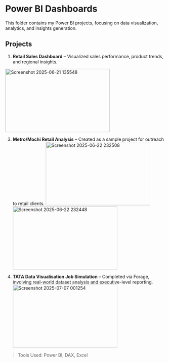 
# Power BI Dashboards
This folder contains my Power BI projects, focusing on data visualization, analytics, and insights generation.

## Projects
1. **Retail Sales Dashboard** – Visualized sales performance, product trends, and regional insights.
  <img width="330" height="200" alt="Screenshot 2025-06-21 135548" src="https://github.com/user-attachments/assets/5ee76b11-4bd5-48a2-b767-b959f3524050" />

3. **Metro/Mochi Retail Analysis** – Created as a sample project for outreach to retail clients.
   <img width="330" height="200" alt="Screenshot 2025-06-22 232508" src="https://github.com/user-attachments/assets/aeb1c31e-5948-4c99-90ce-55bf145a96f8" /><img width="330" height="200" alt="Screenshot 2025-06-22 232448" src="https://github.com/user-attachments/assets/19c2839b-f3d7-4033-8f3b-7e158196348c" />


5. **TATA Data Visualisation Job Simulation** – Completed via Forage, involving real-world dataset analysis and executive-level reporting.<img width="330" height="200" alt="Screenshot 2025-07-07 001254" src="https://github.com/user-attachments/assets/14b680fc-45b7-4ecd-82b2-e054640eedfe" />


> Tools Used: Power BI, DAX, Excel
